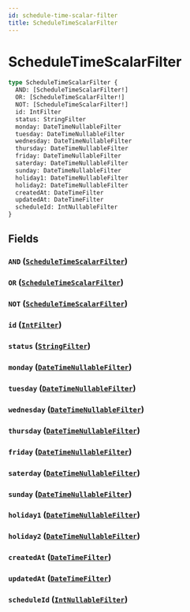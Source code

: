 ```yaml
---
id: schedule-time-scalar-filter
title: ScheduleTimeScalarFilter
---
```


 # ScheduleTimeScalarFilter





```graphql
type ScheduleTimeScalarFilter {
  AND: [ScheduleTimeScalarFilter!]
  OR: [ScheduleTimeScalarFilter!]
  NOT: [ScheduleTimeScalarFilter!]
  id: IntFilter
  status: StringFilter
  monday: DateTimeNullableFilter
  tuesday: DateTimeNullableFilter
  wednesday: DateTimeNullableFilter
  thursday: DateTimeNullableFilter
  friday: DateTimeNullableFilter
  saterday: DateTimeNullableFilter
  sunday: DateTimeNullableFilter
  holiday1: DateTimeNullableFilter
  holiday2: DateTimeNullableFilter
  createdAt: DateTimeFilter
  updatedAt: DateTimeFilter
  scheduleId: IntNullableFilter
}
```


## Fields

### `AND` ([`ScheduleTimeScalarFilter`](/inputs/schedule-time-scalar-filter))




### `OR` ([`ScheduleTimeScalarFilter`](/inputs/schedule-time-scalar-filter))




### `NOT` ([`ScheduleTimeScalarFilter`](/inputs/schedule-time-scalar-filter))




### `id` ([`IntFilter`](/inputs/int-filter))




### `status` ([`StringFilter`](/inputs/string-filter))




### `monday` ([`DateTimeNullableFilter`](/inputs/date-time-nullable-filter))




### `tuesday` ([`DateTimeNullableFilter`](/inputs/date-time-nullable-filter))




### `wednesday` ([`DateTimeNullableFilter`](/inputs/date-time-nullable-filter))




### `thursday` ([`DateTimeNullableFilter`](/inputs/date-time-nullable-filter))




### `friday` ([`DateTimeNullableFilter`](/inputs/date-time-nullable-filter))




### `saterday` ([`DateTimeNullableFilter`](/inputs/date-time-nullable-filter))




### `sunday` ([`DateTimeNullableFilter`](/inputs/date-time-nullable-filter))




### `holiday1` ([`DateTimeNullableFilter`](/inputs/date-time-nullable-filter))




### `holiday2` ([`DateTimeNullableFilter`](/inputs/date-time-nullable-filter))




### `createdAt` ([`DateTimeFilter`](/inputs/date-time-filter))




### `updatedAt` ([`DateTimeFilter`](/inputs/date-time-filter))




### `scheduleId` ([`IntNullableFilter`](/inputs/int-nullable-filter))






